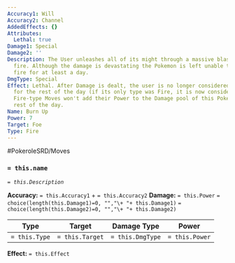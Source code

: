 ```yaml
---
Accuracy1: Will
Accuracy2: Channel
AddedEffects: {}
Attributes:
  Lethal: true
Damage1: Special
Damage2: ''
Description: The User unleashes all of its might through a massive blast of raging
  fire. Although the damage is devastating the Pokemon is left unable to produce more
  fire for at least a day.
DmgType: Special
Effect: Lethal. After Damage is dealt, the user is no longer considered a Fire-Type
  for the rest of the day (if its only type was Fire, it is now considered Typeless).
  Fire-type Moves won't add their Power to the Damage pool of this Pokemon for the
  rest of the day.
Name: Burn Up
Power: 7
Target: Foe
Type: Fire
---
```


#PokeroleSRD/Moves

### `= this.name` 
*`= this.Description`*

**Accuracy:** `= this.Accuracy1` + `= this.Accuracy2`
**Damage:** `= this.Power` `= choice(length(this.Damage1)=0, "","\+ "+ this.Damage1)` `= choice(length(this.Damage2)=0, "","\+ "+ this.Damage2)`

| Type          | Target          | Damage Type          | Power          |
| ------------- | --------------- | ---------------- | -------------- |
| `= this.Type` | `= this.Target` | `= this.DmgType` | `= this.Power` | 

**Effect:** `= this.Effect`